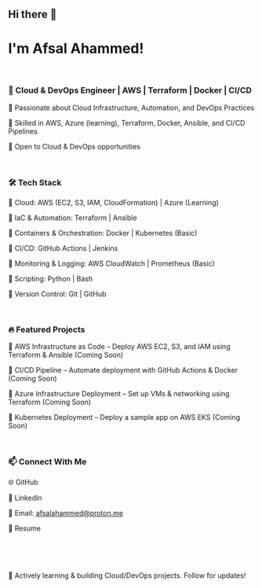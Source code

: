 ## Hi there 👋
# I'm Afsal Ahammed!

<br/>

### 🚀 Cloud & DevOps Engineer | AWS | Terraform | Docker | CI/CD

🔹 Passionate about Cloud Infrastructure, Automation, and DevOps Practices

🔹 Skilled in AWS, Azure (learning), Terraform, Docker, Ansible, and CI/CD Pipelines

🔹 Open to Cloud & DevOps opportunities

<br/>

### 🛠 Tech Stack

🔹 Cloud: AWS (EC2, S3, IAM, CloudFormation) | Azure (Learning)

🔹 IaC & Automation: Terraform | Ansible

🔹 Containers & Orchestration: Docker | Kubernetes (Basic)

🔹 CI/CD: GitHub Actions | Jenkins

🔹 Monitoring & Logging: AWS CloudWatch | Prometheus (Basic)

🔹 Scripting: Python | Bash

🔹 Version Control: Git | GitHub

<br/>

### 🔥 Featured Projects

📌 AWS Infrastructure as Code – Deploy AWS EC2, S3, and IAM using Terraform & Ansible (Coming Soon)

📌 CI/CD Pipeline – Automate deployment with GitHub Actions & Docker (Coming Soon)

📌 Azure Infrastructure Deployment – Set up VMs & networking using Terraform (Coming Soon)

📌 Kubernetes Deployment – Deploy a sample app on AWS EKS (Coming Soon)


<br/>

### 📫 Connect With Me

🌐 GitHub

💼 LinkedIn 

📧 Email: afsalahammed@proton.me

📜 Resume 

<br/>
<br/>
<br/>

🚀 Actively learning & building Cloud/DevOps projects. Follow for updates!
